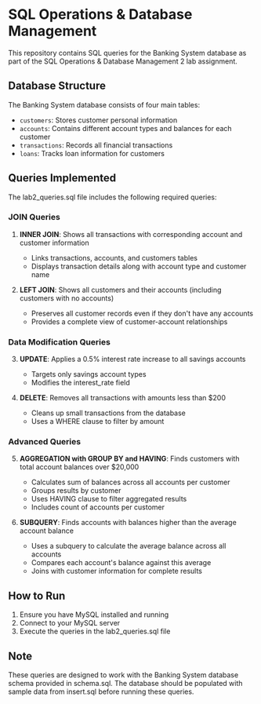 # SQL Operations & Database Management 

This repository contains SQL queries for the Banking System database as part of the SQL Operations & Database Management 2 lab assignment.

## Database Structure

The Banking System database consists of four main tables:
- `customers`: Stores customer personal information
- `accounts`: Contains different account types and balances for each customer
- `transactions`: Records all financial transactions
- `loans`: Tracks loan information for customers

## Queries Implemented

The lab2_queries.sql file includes the following required queries:

### JOIN Queries
1. **INNER JOIN**: Shows all transactions with corresponding account and customer information
   - Links transactions, accounts, and customers tables
   - Displays transaction details along with account type and customer name

2. **LEFT JOIN**: Shows all customers and their accounts (including customers with no accounts)
   - Preserves all customer records even if they don't have any accounts
   - Provides a complete view of customer-account relationships

### Data Modification Queries
3. **UPDATE**: Applies a 0.5% interest rate increase to all savings accounts
   - Targets only savings account types
   - Modifies the interest_rate field

4. **DELETE**: Removes all transactions with amounts less than $200
   - Cleans up small transactions from the database
   - Uses a WHERE clause to filter by amount

### Advanced Queries
5. **AGGREGATION with GROUP BY and HAVING**: Finds customers with total account balances over $20,000
   - Calculates sum of balances across all accounts per customer
   - Groups results by customer
   - Uses HAVING clause to filter aggregated results
   - Includes count of accounts per customer

6. **SUBQUERY**: Finds accounts with balances higher than the average account balance
   - Uses a subquery to calculate the average balance across all accounts
   - Compares each account's balance against this average
   - Joins with customer information for complete results

## How to Run

1. Ensure you have MySQL installed and running
2. Connect to your MySQL server
3. Execute the queries in the lab2_queries.sql file

## Note

These queries are designed to work with the Banking System database schema provided in schema.sql. The database should be populated with sample data from insert.sql before running these queries.
